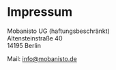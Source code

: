# Impressum

Mobanisto UG (haftungsbeschränkt)<br>
Altensteinstraße 40<br>
14195 Berlin<br>

Mail: <info@mobanisto.de>